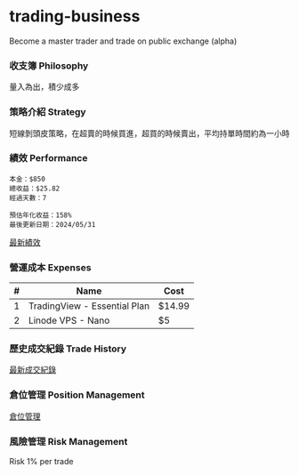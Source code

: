 # trading-business
Become a master trader and trade on public exchange (alpha)

### 收支簿 Philosophy
量入為出，積少成多

### 策略介紹 Strategy
短線剝頭皮策略，在超賣的時候買進，超買的時候賣出，平均持單時間約為一小時

### 績效 Performance
```
本金：$850
總收益：$25.82
經過天數：7

預估年化收益：158%
最後更新日期：2024/05/31
```
[最新績效](https://docs.google.com/spreadsheets/d/1-eOnb8Xh_RWWzwRVEhaiVXZTP-C3jyrj4s_SPub9SVc/edit?usp=sharing)

### 營運成本 Expenses
|#|Name|Cost|
|----|----|----|
|1|TradingView - Essential Plan|$14.99|
|2|Linode VPS - Nano|$5|

### 歷史成交紀錄 Trade History
[最新成交紀錄](https://docs.google.com/spreadsheets/d/1-eOnb8Xh_RWWzwRVEhaiVXZTP-C3jyrj4s_SPub9SVc/edit?usp=sharing)

### 倉位管理 Position Management
[倉位管理](https://docs.google.com/spreadsheets/d/1x5ktN38_n81ZLtaP6qf01Ea2OUhCsEd_30t8ivblllE/edit?usp=sharing)

### 風險管理 Risk Management
Risk 1% per trade
